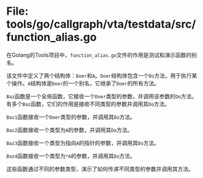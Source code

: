 # File: tools/go/callgraph/vta/testdata/src/function_alias.go

在Golang的Tools项目中，`function_alias.go`文件的作用是测试和演示函数的别名。

该文件中定义了两个结构体：`Doer`和`A`。`Doer`结构体包含一个`Do`方法，用于执行某个操作。`A`结构体是`Doer`的一个别名，它继承了`Doer`的所有方法。

`Baz`函数是一个全局函数，它接收一个`Doer`类型的参数，并调用该参数的`Do`方法。有多个`Baz`函数，它们的作用是接收不同类型的参数并调用其`Do`方法。

`Baz1`函数接收一个`Doer`类型的参数，并调用其`Do`方法。

`Baz2`函数接收一个类型为`A`的参数，并调用其`Do`方法。

`Baz3`函数接收一个类型为指向`A`的指针的参数，并调用其`Do`方法。

`Baz4`函数接收一个类型为`*A`的参数，并调用其`Do`方法。

这些函数通过不同的参数类型，演示了如何传递不同类型的参数并调用其方法。

